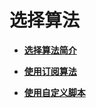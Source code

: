 # 选择算法<a name="modelarts_23_0230"></a>

-   **[选择算法简介](选择算法简介.md)**  

-   **[使用订阅算法](使用订阅算法.md)**  

-   **[使用自定义脚本](使用自定义脚本.md)**  


